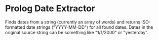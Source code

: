 # Prolog Date Extractor

Finds dates from a string (currently an array of words) and returns ISO-formatted
date strings ("YYYY-MM-DD") for all found dates. Dates in the original source
string can be something like "1/1/2000" or "yesterday".